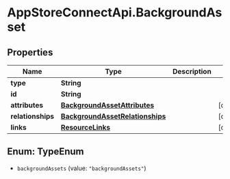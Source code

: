 # AppStoreConnectApi.BackgroundAsset

## Properties

Name | Type | Description | Notes
------------ | ------------- | ------------- | -------------
**type** | **String** |  | 
**id** | **String** |  | 
**attributes** | [**BackgroundAssetAttributes**](BackgroundAssetAttributes.md) |  | [optional] 
**relationships** | [**BackgroundAssetRelationships**](BackgroundAssetRelationships.md) |  | [optional] 
**links** | [**ResourceLinks**](ResourceLinks.md) |  | [optional] 



## Enum: TypeEnum


* `backgroundAssets` (value: `"backgroundAssets"`)




